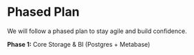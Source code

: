# Phased Plan

We will follow a phased plan to stay agile and build confidence.

**Phase 1:** Core Storage & BI (Postgres + Metabase)
